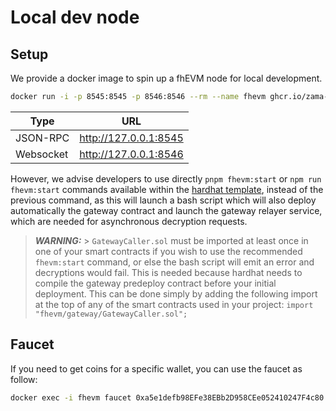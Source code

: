 # Local dev node

## Setup

We provide a docker image to spin up a fhEVM node for local development.

```bash
docker run -i -p 8545:8545 -p 8546:8546 --rm --name fhevm ghcr.io/zama-ai/ethermint-dev-node:v0.4.2
```

<!-- markdown-link-check-disable -->

| Type      | URL                   |
| --------- | --------------------- |
| JSON-RPC  | http://127.0.0.1:8545 |
| Websocket | http://127.0.0.1:8546 |

<!-- markdown-link-check-enable -->

However, we advise developers to use directly `pnpm fhevm:start` or `npm run fhevm:start` commands available within the [hardhat template](../fundamentals/write_contract/hardhat.md), instead of the previous command, as this will launch a bash script which will also deploy automatically the gateway contract and launch the gateway relayer service, which are needed for asynchronous decryption requests.

> **_WARNING:_** > `GatewayCaller.sol` must be imported at least once in one of your smart contracts if you wish to use the recommended `fhevm:start` command, or else the bash script will emit an error and decryptions would fail. This is needed because hardhat needs to compile the gateway predeploy contract before your initial deployment. This can be done simply by adding the following import at the top of any of the smart contracts used in your project:
> `import "fhevm/gateway/GatewayCaller.sol";`

## Faucet

If you need to get coins for a specific wallet, you can use the faucet as follow:

```bash
docker exec -i fhevm faucet 0xa5e1defb98EFe38EBb2D958CEe052410247F4c80
```

